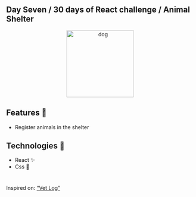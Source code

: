 ## Day Seven / 30 days of React challenge / Animal Shelter

<p  align="center">
<img  src="https://media.giphy.com/media/xT1R9WBeRzL9BS3wxq/giphy.gif"  height="180" alt="dog">
</p>

## Features :unicorn: 
* Register animals in the shelter

## Technologies :mag_right:
* React :sparkles:
* Css :nail_care:

#
Inspired on: [“Vet Log”](https://github.com/graceaveris/React.js_vet_log) 
